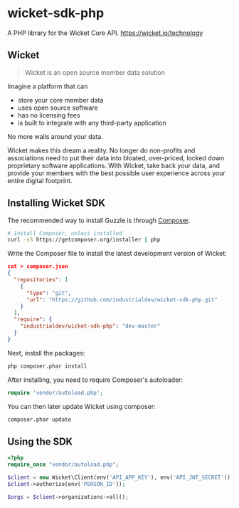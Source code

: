 wicket-sdk-php
==============

A PHP library for the Wicket Core API. https://wicket.io/technology

## Wicket

> Wicket is an open source member data solution

Imagine a platform that can

- store your core member data
- uses open source software
- has no licensing fees
- is built to integrate with any third-party application

No more walls around your data.

Wicket makes this dream a reality.
No longer do non-profits and associations need to put their data into bloated, over-priced, locked down proprietary software applications.
With Wicket, take back your data, and provide your members with the best possible user experience across your entire digital footprint.

## Installing Wicket SDK

The recommended way to install Guzzle is through
[Composer](http://getcomposer.org).

```bash
# Install Composer, unless installed
curl -sS https://getcomposer.org/installer | php
```

Write the Composer file to install the latest development version of Wicket:

```json
cat > composer.json
{
  "repositories": [
    {
      "type": "git",
      "url": "https://github.com/industrialdev/wicket-sdk-php.git"
    }
  ],
  "require": {
    "industrialdev/wicket-sdk-php": "dev-master"
  }
}
```

Next, install the packages:

```bash
php composer.phar install
```

After installing, you need to require Composer's autoloader:

```php
require 'vendor/autoload.php';
```

You can then later update Wicket using composer:

```bash
composer.phar update
```

## Using the SDK

```php
<?php
require_once "vendor/autoload.php";

$client = new Wicket\Client(env('API_APP_KEY'), env('API_JWT_SECRET'));
$client->authorize(env('PERSON_ID'));

$orgs = $client->organizations->all();
```
